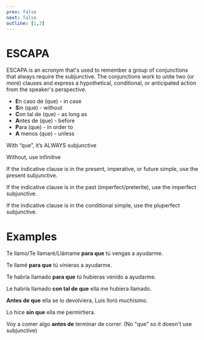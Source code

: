 ```yaml
---
prev: false
next: false
outline: [1,3]
---
```

# ESCAPA
ESCAPA is an acronym that's used to remember a group of conjunctions that always require the subjunctive. The conjunctions work to unite two (or more) clauses and express a hypothetical, conditional, or anticipated action from the speaker's perspective.
- **E**n caso de (que) - in case
- **S**in (que) - without
- **C**on tal de (que) - as long as
- **A**ntes de (que) - before
- **P**ara (que) - in order to
- **A** menos (que) - unless

With “que”, it’s ALWAYS subjunctive

Without, use infinitive

If the indicative clause is in the present, imperative, or future simple, use the present subjunctive.

If the indicative clause is in the past (imperfect/preterite), use the imperfect subjunctive.

If the indicative clause is in the conditional simple, use the pluperfect subjunctive.
# Examples
Te llamo/Te llamaré/Llámame  **para que** tú vengas a ayudarme.

Te llamé **para que** tú vinieras a ayudarme.

Te habría llamado **para que** tú hubieras venido  a ayudarme.

Le habría llamado **con tal de que** ella me hubiera llamado.

**Antes de que** ella se lo devolviera, Luis lloró muchísimo.

Lo hice **sin que** ella me permirtiera.

Voy a comer algo **antes de** terminar de correr. (No "que" so it doesn't use subjunctive)
